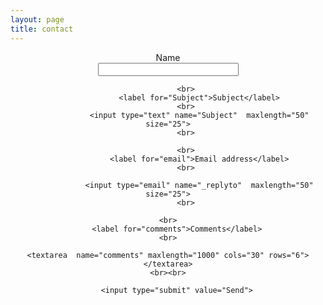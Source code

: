```yaml
---
layout: page
title: contact
---
```

<form action="https://formspree.io/xavier.avrillier@gmail.com" method="POST">
<center>
                  <label for="Name">Name</label>
            <br>
                  <input type="text" name="Name"  maxlength="50" size="25">
            <br>

            <br>
                  <label for="Subject">Subject</label>
            <br>
                  <input type="text" name="Subject"  maxlength="50" size="25">
            <br>

            <br>
                  <label for="email">Email address</label>
            <br>

                  <input type="email" name="_replyto"  maxlength="50" size="25">
            <br>

	<br>
  		<label for="comments">Comments</label>
	<br>

  	<textarea  name="comments" maxlength="1000" cols="30" rows="6"></textarea>
	<br><br>

        <input type="submit" value="Send">
<br>

</center>
</form> 
<!--
<form action="https://formspree.io/xavier.avrillier@gmail.com" method="POST">
<center>
<table border="0">
      <tr>
            <td style="text-align:center">
                  <label for="Name">Name</label>
            </td>
			<tr></tr>
            <td style="text-align:center">
                  <input type="text" name="Name"  maxlength="50" size="30">
            </td>
      </tr>
      <tr>
            <td style="text-align:center">
                  <label for="Subject">Subject</label>
            </td><tr></tr>
            <td style="text-align:center">
                  <input type="text" name="Subject"  maxlength="50" size="30">
            </td>
      </tr>
      <tr>
            <td style="text-align:center">
                  <label for="email">Email address</label>
            </td><tr></tr>
            <td style="text-align:center">
                  <input type="email" name="_replyto"  maxlength="50" size="30">
            </td>
      </tr>
	   <td style="text-align:center">
  <label for="comments">Comments</label>
 </td><tr></tr>
 <td style="text-align:center">
  <textarea  name="comments" maxlength="1000" cols="25" rows="6"></textarea>
 </td>
      <tr>
            <td style="text-align:center">
                  <input type="submit" value="Send">
            </td>
      </tr>
</table>
</center>
</form> 
-->
